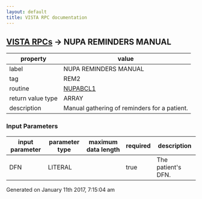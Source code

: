 ```yaml
---
layout: default
title: VISTA RPC documentation
---
```




## [VISTA RPCs](TableOfContent.md) &#8594; NUPA REMINDERS MANUAL 

 property | value 
--- | --- 
 label | NUPA REMINDERS MANUAL
 tag | REM2
 routine | [NUPABCL1](http://code.osehra.org/dox/Routine_NUPABCL1_source.html)
 return value type | ARRAY
 description | Manual gathering of reminders for a patient.

### Input Parameters

| input parameter | parameter type | maximum data length | required | description | 
| --- | --- | --- | --- | --- | 
| DFN | LITERAL |  | true | The patient's DFN. | 




 Generated on January 11th 2017, 7:15:04 am